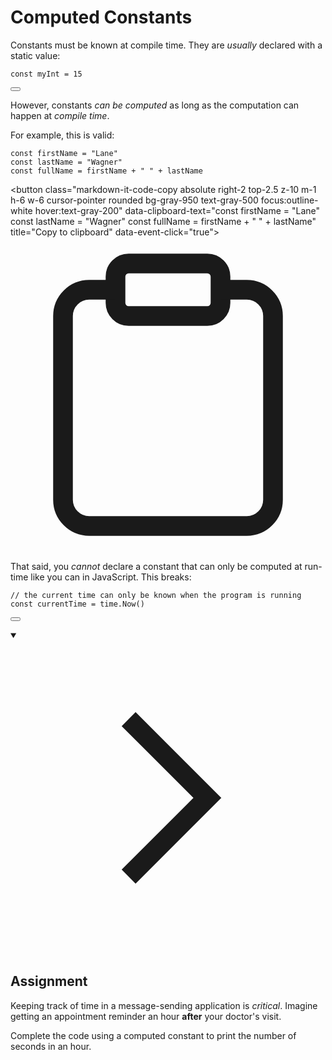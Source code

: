 <h1>Computed Constants</h1>
<p>Constants must be known at compile time. They are <em>usually</em> declared with a static value:</p>

<div style="position: relative; isolation: isolate;">
  <pre class="language-go" tabindex="0"><code class="language-go"><span class="token tag">const</span> myInt <span class="token operator">=</span> <span class="token number">15</span>
</code></pre>

  <button class="markdown-it-code-copy absolute right-2 top-2.5 z-10 m-1 h-6 w-6 cursor-pointer rounded bg-gray-950 text-gray-500 focus:outline-white hover:text-gray-200" data-clipboard-text="const myInt = 15" title="Copy to clipboard" data-event-click="true">
    <svg data-slot="icon" aria-hidden="true" fill="none" stroke-width="1.5" stroke="currentColor" viewBox="0 0 24 24" xmlns="http://www.w3.org/2000/svg">
      <rect width="8" height="4" x="8" y="2" rx="1" ry="1"></rect><path d="M16 4h2a2 2 0 0 1 2 2v14a2 2 0 0 1-2 2H6a2 2 0 0 1-2-2V6a2 2 0 0 1 2-2h2"></path>
  </svg>
  </button>
</div>
<p>However, constants <em>can be computed</em> as long as the computation can happen at <em>compile time</em>.</p>
<p>For example, this is valid:</p>

<div style="position: relative; isolation: isolate;">
  <pre class="language-go" tabindex="0"><code class="language-go"><span class="token tag">const</span> firstName <span class="token operator">=</span> <span class="token string">"Lane"</span>
<span class="token tag">const</span> lastName <span class="token operator">=</span> <span class="token string">"Wagner"</span>
<span class="token tag">const</span> fullName <span class="token operator">=</span> firstName <span class="token operator">+</span> <span class="token string">" "</span> <span class="token operator">+</span> lastName
</code></pre>

  <button class="markdown-it-code-copy absolute right-2 top-2.5 z-10 m-1 h-6 w-6 cursor-pointer rounded bg-gray-950 text-gray-500 focus:outline-white hover:text-gray-200" data-clipboard-text="const firstName = "Lane"
const lastName = "Wagner"
const fullName = firstName + " " + lastName" title="Copy to clipboard" data-event-click="true">
    <svg data-slot="icon" aria-hidden="true" fill="none" stroke-width="1.5" stroke="currentColor" viewBox="0 0 24 24" xmlns="http://www.w3.org/2000/svg">
      <rect width="8" height="4" x="8" y="2" rx="1" ry="1"></rect><path d="M16 4h2a2 2 0 0 1 2 2v14a2 2 0 0 1-2 2H6a2 2 0 0 1-2-2V6a2 2 0 0 1 2-2h2"></path>
  </svg>
  </button>
</div>
<p>That said, you <em>cannot</em> declare a constant that can only be computed at run-time like you can in JavaScript. This breaks:</p>

<div style="position: relative; isolation: isolate;">
  <pre class="language-go" tabindex="0"><code class="language-go"><span class="token comment">// the current time can only be known when the program is running</span>
<span class="token tag">const</span> currentTime <span class="token operator">=</span> time<span class="token punctuation">.</span><span class="token function">Now</span><span class="token punctuation">(</span><span class="token punctuation">)</span>
</code></pre>

  <button class="markdown-it-code-copy absolute right-2 top-2.5 z-10 m-1 h-6 w-6 cursor-pointer rounded bg-gray-950 text-gray-500 focus:outline-white hover:text-gray-200" data-clipboard-text="// the current time can only be known when the program is running
const currentTime = time.Now()" title="Copy to clipboard" data-event-click="true">
    <svg data-slot="icon" aria-hidden="true" fill="none" stroke-width="1.5" stroke="currentColor" viewBox="0 0 24 24" xmlns="http://www.w3.org/2000/svg">
      <rect width="8" height="4" x="8" y="2" rx="1" ry="1"></rect><path d="M16 4h2a2 2 0 0 1 2 2v14a2 2 0 0 1-2 2H6a2 2 0 0 1-2-2V6a2 2 0 0 1 2-2h2"></path>
  </svg>
  </button>
</div>
<details open="">
<summary>

<svg class="details-icon" xmlns="http://www.w3.org/2000/svg" fill="none" viewBox="0 0 24 24" stroke-width="1.5" stroke="currentColor">
  <path d="m9 18 6-6-6-6"></path>
</svg>
<h2>Assignment</h2>
</summary>
<p>Keeping track of time in a message-sending application is <em>critical</em>. Imagine getting an appointment reminder an hour <strong>after</strong> your doctor's visit.</p>
<p>Complete the code using a computed constant to print the number of seconds in an hour.</p>
</details>

